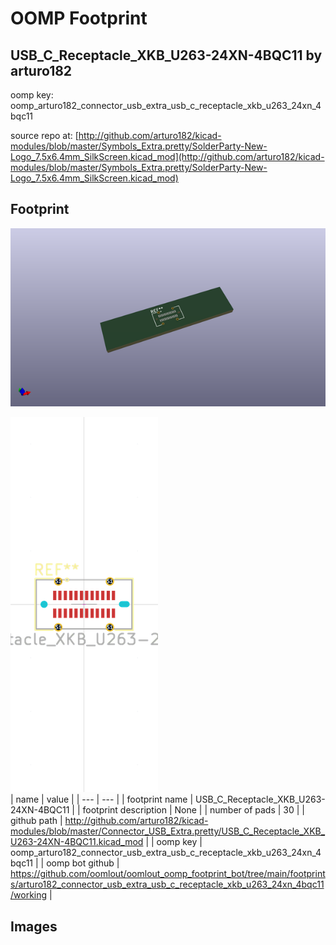 # OOMP Footprint  
## USB_C_Receptacle_XKB_U263-24XN-4BQC11  by arturo182  
  
oomp key: oomp_arturo182_connector_usb_extra_usb_c_receptacle_xkb_u263_24xn_4bqc11  
  
source repo at: [http://github.com/arturo182/kicad-modules/blob/master/Symbols_Extra.pretty/SolderParty-New-Logo_7.5x6.4mm_SilkScreen.kicad_mod](http://github.com/arturo182/kicad-modules/blob/master/Symbols_Extra.pretty/SolderParty-New-Logo_7.5x6.4mm_SilkScreen.kicad_mod)  
## Footprint  
  
[![working_kicad_pcb_3d.png](working_kicad_pcb_3d_600.png)](working_kicad_pcb_3d.png)  
  
[![working.png](working_600.png)](working.png)  
| name | value | 
| --- | --- | 
| footprint name | USB_C_Receptacle_XKB_U263-24XN-4BQC11 | 
| footprint description | None | 
| number of pads | 30 | 
| github path | http://github.com/arturo182/kicad-modules/blob/master/Connector_USB_Extra.pretty/USB_C_Receptacle_XKB_U263-24XN-4BQC11.kicad_mod | 
| oomp key | oomp_arturo182_connector_usb_extra_usb_c_receptacle_xkb_u263_24xn_4bqc11 | 
| oomp bot github | https://github.com/oomlout/oomlout_oomp_footprint_bot/tree/main/footprints/arturo182_connector_usb_extra_usb_c_receptacle_xkb_u263_24xn_4bqc11/working | 
## Images  
